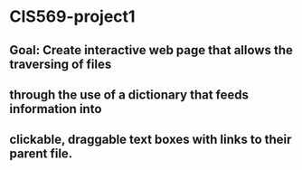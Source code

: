 # CIS569-project1
## Goal: Create interactive web page that allows the traversing of files
##       through the use of a dictionary that feeds information into
##       clickable, draggable text boxes with links to their parent file.
